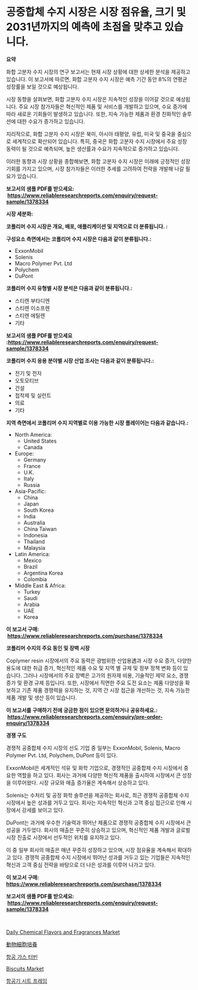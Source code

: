 <p><h1>공중합체 수지 시장은 시장 점유율, 크기 및 2031년까지의 예측에 초점을 맞추고 있습니다.</h1></p><p><strong>요약</strong></p>
<p><p>화합 고분자 수지 시장의 연구 보고서는 현재 시장 상황에 대한 상세한 분석을 제공하고 있습니다. 이 보고서에 따르면, 화합 고분자 수지 시장은 예측 기간 동안 8%의 연평균 성장률을 보일 것으로 예상됩니다. </p><p>시장 동향을 살펴보면, 화합 고분자 수지 시장은 지속적인 성장을 이어갈 것으로 예상됩니다. 주요 시장 참가자들은 혁신적인 제품 및 서비스를 개발하고 있으며, 수요 증가에 따라 새로운 기회들이 발생하고 있습니다. 또한, 지속 가능한 제품과 환경 친화적인 솔루션에 대한 수요가 증가하고 있습니다.</p><p>지리적으로, 화합 고분자 수지 시장은 북미, 아시아 태평양, 유럽, 미국 및 중국을 중심으로 세계적으로 확산되어 있습니다. 특히, 중국은 화합 고분자 수지 시장에서 주요 성장 동력이 될 것으로 예측되며, 높은 생산률과 수요가 지속적으로 증가하고 있습니다.</p><p>이러한 동향과 시장 상황을 종합해보면, 화합 고분자 수지 시장은 미래에 긍정적인 성장 기회를 가지고 있으며, 시장 참가자들은 이러한 추세를 고려하여 전략을 개발해 나갈 필요가 있습니다.</p></p>
<p><strong>보고서의 샘플 PDF를 받으세요: &nbsp;<a href="https://www.reliableresearchreports.com/enquiry/request-sample/1378334">https://www.reliableresearchreports.com/enquiry/request-sample/1378334</a></strong></p>
<p><strong>시장 세분화:</strong></p>
<p><strong> 코폴리머 수지 시장은 개요, 배포, 애플리케이션 및 지역으로 더 분류됩니다. :</strong></p>
<p><strong>구성요소 측면에서는 코폴리머 수지 시장은 다음과 같이 분류됩니다.:</strong></p>
<p><ul><li>ExxonMobil</li><li>Solenis</li><li>Macro Polymer Pvt. Ltd</li><li>Polychem</li><li>DuPont</li></ul></p>
<p><strong> 코폴리머 수지 유형별 시장 분석은 다음과 같이 분류됩니다.:</strong></p>
<p><ul><li>스티렌 부타디엔</li><li>스티렌 이소프렌</li><li>스티렌 에틸렌</li><li>기타</li></ul></p>
<p><strong>보고서의 샘플 PDF를 받으세요 :<a href="https://www.reliableresearchreports.com/enquiry/request-sample/1378334">https://www.reliableresearchreports.com/enquiry/request-sample/1378334</a></strong></p>
<p><strong> 코폴리머 수지 응용 분야별 시장 산업 조사는 다음과 같이 분류됩니다.:</strong></p>
<p><ul><li>전기 및 전자</li><li>오토모티브</li><li>건설</li><li>접착제 및 실런트</li><li>의료</li><li>기타</li></ul></p>
<p><strong>지역 측면에서 코폴리머 수지 지역별로 이용 가능한 시장 플레이어는 다음과 같습니다.:</strong></p>
<p><ul>
    <li>
        North America:
        <ul>
            <li>United States</li>
            <li>Canada</li>
        </ul>
    </li>
    <li>
        Europe:
        <ul>
            <li>Germany</li>
            <li>France</li>
            <li>U.K.</li>
            <li>Italy</li>
            <li>Russia</li>
        </ul>
    </li>
    <li>
        Asia-Pacific:
        <ul>
            <li>China</li>
            <li>Japan</li>
            <li>South Korea</li>
            <li>India</li>
            <li>Australia</li>
            <li>China Taiwan</li>
            <li>Indonesia</li>
            <li>Thailand</li>
            <li>Malaysia</li>
        </ul>
    </li>
    <li>
        Latin America:
        <ul>
            <li>Mexico</li>
            <li>Brazil</li>
            <li>Argentina Korea</li>
            <li>Colombia</li>
        </ul>
    </li>
    <li>
        Middle East & Africa:
        <ul>
            <li>Turkey</li>
            <li>Saudi</li>
            <li>Arabia</li>
            <li>UAE</li>
            <li>Korea</li>
        </ul>
    </li>
    </ul></p>
<p><strong>이 보고서 구매: &nbsp;<a href="https://www.reliableresearchreports.com/purchase/1378334">https://www.reliableresearchreports.com/purchase/1378334</a></strong></p>
<p><strong>코폴리머 수지의 주요 동인 및 장벽 시장</strong></p>
<p><p>Coplymer resin 시장에서의 주요 동력은 광범위한 산업용透과 시장 수요 증가, 다양한 용도에 대한 취급 증가, 혁신적인 제품 수요 및 지역 별 규제 및 정부 정책 변화 등이 있습니다. 그러나 시장에서의 주요 장벽은 고가의 원자재 비용, 기술적인 제약 요소, 경쟁 증가 및 환경 규제 등입니다. 또한, 시장에서 직면한 주요 도전 요소는 제품 다양성을 확보하고 기존 제품 경쟁력을 유지하는 것, 지역 간 시장 접근을 개선하는 것, 지속 가능한 제품 개발 및 생산 등이 있습니다.</p></p>
<p><strong>이 보고서를 구매하기 전에 궁금한 점이 있으면 문의하거나 공유하세요.: &nbsp;<a href="https://www.reliableresearchreports.com/enquiry/pre-order-enquiry/1378334">https://www.reliableresearchreports.com/enquiry/pre-order-enquiry/1378334</a></strong></p>
<p><strong>경쟁 구도</strong></p>
<p><p>경쟁적 공중합체 수지 시장의 선도 기업 중 일부는 ExxonMobil, Solenis, Macro Polymer Pvt. Ltd, Polychem, DuPont 등이 있다. </p><p>ExxonMobil은 세계적인 석유 및 화학 기업으로, 경쟁적인 공중합체 수지 시장에서 중요한 역할을 하고 있다. 회사는 과거에 다양한 혁신적 제품을 출시하여 시장에서 큰 성장을 이루어왔다. 시장 규모와 매출 증가율은 계속해서 상승하고 있다.</p><p>Solenis는 수처리 및 공정 화학 솔루션을 제공하는 회사로, 최근 경쟁적 공중합체 수지 시장에서 높은 성과를 거두고 있다. 회사는 지속적인 혁신과 고객 중심 접근으로 인해 시장에서 강세를 보이고 있다.</p><p>DuPont는 과거에 우수한 기술력과 뛰어난 제품으로 경쟁적 공중합체 수지 시장에서 큰 성공을 거두었다. 회사의 매출은 꾸준히 상승하고 있으며, 혁신적인 제품 개발과 글로벌 시장 진출로 시장에서 선두적인 위치를 유지하고 있다.</p><p>이 중 일부 회사의 매출은 매년 꾸준히 성장하고 있으며, 시장 점유율을 계속해서 확대하고 있다. 경쟁적 공중합체 수지 시장에서 뛰어난 성과를 거두고 있는 기업들은 지속적인 혁신과 고객 중심 전략을 바탕으로 더 나은 성과를 이루어 나가고 있다.</p></p>
<p><strong>이 보고서 구매: &nbsp; <a href="https://www.reliableresearchreports.com/purchase/1378334">https://www.reliableresearchreports.com/purchase/1378334</a></strong></p>
<p><strong>보고서의 샘플 PDF를 받으세요: &nbsp;<a href="https://www.reliableresearchreports.com/enquiry/request-sample/1378334">https://www.reliableresearchreports.com/enquiry/request-sample/1378334</a></strong><strong></strong></p>
<p>&nbsp;</p>
<p><p><a href="https://github.com/PeterParrish5/Market-Research-Report-List-3/blob/main/daily-chemical-flavors-and-fragrances-market.md">Daily Chemical Flavors and Fragrances Market</a></p><p><a href="https://github.com/adcxff01450218/Market-Research-Report-List-1/blob/main/3254010777.md">動物細胞培養</a></p><p><a href="https://github.com/vsn7qpua81q/Market-Research-Report-List-1/blob/main/5949577469.md">항공 가스 터빈</a></p><p><a href="https://issuu.com/reportprime-2/docs/biscuits-market-size-2030.pptx">Biscuits Market</a></p><p><a href="https://github.com/trmesnao7959541/Market-Research-Report-List-1/blob/main/5205318468.md">항공기 시트 프레임</a></p></p>